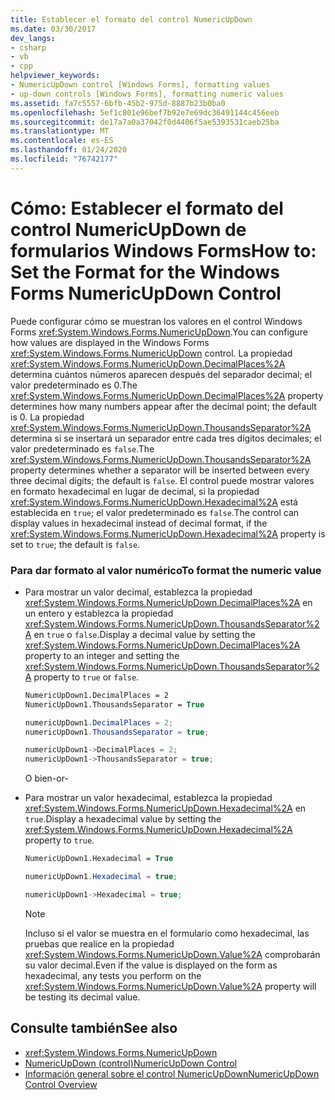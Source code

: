 ```yaml
---
title: Establecer el formato del control NumericUpDown
ms.date: 03/30/2017
dev_langs:
- csharp
- vb
- cpp
helpviewer_keywords:
- NumericUpDown control [Windows Forms], formatting values
- up-down controls [Windows Forms], formatting numeric values
ms.assetid: fa7c5557-6bfb-45b2-975d-8887b23b0ba0
ms.openlocfilehash: 5ef1c801e96bef7b92e7e69dc36491144c456eeb
ms.sourcegitcommit: de17a7a0a37042f0d4406f5ae5393531caeb25ba
ms.translationtype: MT
ms.contentlocale: es-ES
ms.lasthandoff: 01/24/2020
ms.locfileid: "76742177"
---
```

# <a name="how-to-set-the-format-for-the-windows-forms-numericupdown-control"></a><span data-ttu-id="7b075-102">Cómo: Establecer el formato del control NumericUpDown de formularios Windows Forms</span><span class="sxs-lookup"><span data-stu-id="7b075-102">How to: Set the Format for the Windows Forms NumericUpDown Control</span></span>
<span data-ttu-id="7b075-103">Puede configurar cómo se muestran los valores en el control Windows Forms <xref:System.Windows.Forms.NumericUpDown>.</span><span class="sxs-lookup"><span data-stu-id="7b075-103">You can configure how values are displayed in the Windows Forms <xref:System.Windows.Forms.NumericUpDown> control.</span></span> <span data-ttu-id="7b075-104">La propiedad <xref:System.Windows.Forms.NumericUpDown.DecimalPlaces%2A> determina cuántos números aparecen después del separador decimal; el valor predeterminado es 0.</span><span class="sxs-lookup"><span data-stu-id="7b075-104">The <xref:System.Windows.Forms.NumericUpDown.DecimalPlaces%2A> property determines how many numbers appear after the decimal point; the default is 0.</span></span> <span data-ttu-id="7b075-105">La propiedad <xref:System.Windows.Forms.NumericUpDown.ThousandsSeparator%2A> determina si se insertará un separador entre cada tres dígitos decimales; el valor predeterminado es `false`.</span><span class="sxs-lookup"><span data-stu-id="7b075-105">The <xref:System.Windows.Forms.NumericUpDown.ThousandsSeparator%2A> property determines whether a separator will be inserted between every three decimal digits; the default is `false`.</span></span> <span data-ttu-id="7b075-106">El control puede mostrar valores en formato hexadecimal en lugar de decimal, si la propiedad <xref:System.Windows.Forms.NumericUpDown.Hexadecimal%2A> está establecida en `true`; el valor predeterminado es `false`.</span><span class="sxs-lookup"><span data-stu-id="7b075-106">The control can display values in hexadecimal instead of decimal format, if the <xref:System.Windows.Forms.NumericUpDown.Hexadecimal%2A> property is set to `true`; the default is `false`.</span></span>  
  
### <a name="to-format-the-numeric-value"></a><span data-ttu-id="7b075-107">Para dar formato al valor numérico</span><span class="sxs-lookup"><span data-stu-id="7b075-107">To format the numeric value</span></span>  
  
- <span data-ttu-id="7b075-108">Para mostrar un valor decimal, establezca la propiedad <xref:System.Windows.Forms.NumericUpDown.DecimalPlaces%2A> en un entero y establezca la propiedad <xref:System.Windows.Forms.NumericUpDown.ThousandsSeparator%2A> en `true` o `false`.</span><span class="sxs-lookup"><span data-stu-id="7b075-108">Display a decimal value by setting the <xref:System.Windows.Forms.NumericUpDown.DecimalPlaces%2A> property to an integer and setting the <xref:System.Windows.Forms.NumericUpDown.ThousandsSeparator%2A> property to `true` or `false`.</span></span>  
  
    ```vb  
    NumericUpDown1.DecimalPlaces = 2  
    NumericUpDown1.ThousandsSeparator = True  
    ```  
  
    ```csharp  
    numericUpDown1.DecimalPlaces = 2;  
    numericUpDown1.ThousandsSeparator = true;  
    ```  
  
    ```cpp  
    numericUpDown1->DecimalPlaces = 2;  
    numericUpDown1->ThousandsSeparator = true;  
    ```  
  
     <span data-ttu-id="7b075-109">O bien</span><span class="sxs-lookup"><span data-stu-id="7b075-109">-or-</span></span>  
  
- <span data-ttu-id="7b075-110">Para mostrar un valor hexadecimal, establezca la propiedad <xref:System.Windows.Forms.NumericUpDown.Hexadecimal%2A> en `true`.</span><span class="sxs-lookup"><span data-stu-id="7b075-110">Display a hexadecimal value by setting the <xref:System.Windows.Forms.NumericUpDown.Hexadecimal%2A> property to `true`.</span></span>  
  
    ```vb  
    NumericUpDown1.Hexadecimal = True  
    ```  
  
    ```csharp  
    numericUpDown1.Hexadecimal = true;  
    ```  
  
    ```cpp  
    numericUpDown1->Hexadecimal = true;  
    ```  
  
    > [!NOTE]
    > <span data-ttu-id="7b075-111">Incluso si el valor se muestra en el formulario como hexadecimal, las pruebas que realice en la propiedad <xref:System.Windows.Forms.NumericUpDown.Value%2A> comprobarán su valor decimal.</span><span class="sxs-lookup"><span data-stu-id="7b075-111">Even if the value is displayed on the form as hexadecimal, any tests you perform on the <xref:System.Windows.Forms.NumericUpDown.Value%2A> property will be testing its decimal value.</span></span>  
  
## <a name="see-also"></a><span data-ttu-id="7b075-112">Consulte también</span><span class="sxs-lookup"><span data-stu-id="7b075-112">See also</span></span>

- <xref:System.Windows.Forms.NumericUpDown>
- [<span data-ttu-id="7b075-113">NumericUpDown (control)</span><span class="sxs-lookup"><span data-stu-id="7b075-113">NumericUpDown Control</span></span>](numericupdown-control-windows-forms.md)
- [<span data-ttu-id="7b075-114">Información general sobre el control NumericUpDown</span><span class="sxs-lookup"><span data-stu-id="7b075-114">NumericUpDown Control Overview</span></span>](numericupdown-control-overview-windows-forms.md)
